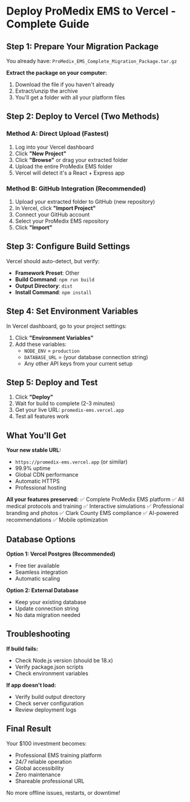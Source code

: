 # Deploy ProMedix EMS to Vercel - Complete Guide

## Step 1: Prepare Your Migration Package
You already have: `ProMedix_EMS_Complete_Migration_Package.tar.gz`

**Extract the package on your computer:**
1. Download the file if you haven't already
2. Extract/unzip the archive
3. You'll get a folder with all your platform files

## Step 2: Deploy to Vercel (Two Methods)

### Method A: Direct Upload (Fastest)
1. Log into your Vercel dashboard
2. Click **"New Project"**
3. Click **"Browse"** or drag your extracted folder
4. Upload the entire ProMedix EMS folder
5. Vercel will detect it's a React + Express app

### Method B: GitHub Integration (Recommended)
1. Upload your extracted folder to GitHub (new repository)
2. In Vercel, click **"Import Project"**
3. Connect your GitHub account
4. Select your ProMedix EMS repository
5. Click **"Import"**

## Step 3: Configure Build Settings
Vercel should auto-detect, but verify:
- **Framework Preset**: Other
- **Build Command**: `npm run build`
- **Output Directory**: `dist`
- **Install Command**: `npm install`

## Step 4: Set Environment Variables
In Vercel dashboard, go to your project settings:
1. Click **"Environment Variables"**
2. Add these variables:
   - `NODE_ENV` = `production`
   - `DATABASE_URL` = (your database connection string)
   - Any other API keys from your current setup

## Step 5: Deploy and Test
1. Click **"Deploy"**
2. Wait for build to complete (2-3 minutes)
3. Get your live URL: `promedix-ems.vercel.app`
4. Test all features work

## What You'll Get

**Your new stable URL:**
- `https://promedix-ems.vercel.app` (or similar)
- 99.9% uptime
- Global CDN performance
- Automatic HTTPS
- Professional hosting

**All your features preserved:**
✅ Complete ProMedix EMS platform
✅ All medical protocols and training
✅ Interactive simulations
✅ Professional branding and photos
✅ Clark County EMS compliance
✅ AI-powered recommendations
✅ Mobile optimization

## Database Options

**Option 1: Vercel Postgres (Recommended)**
- Free tier available
- Seamless integration
- Automatic scaling

**Option 2: External Database**
- Keep your existing database
- Update connection string
- No data migration needed

## Troubleshooting

**If build fails:**
- Check Node.js version (should be 18.x)
- Verify package.json scripts
- Check environment variables

**If app doesn't load:**
- Verify build output directory
- Check server configuration
- Review deployment logs

## Final Result
Your $100 investment becomes:
- Professional EMS training platform
- 24/7 reliable operation
- Global accessibility
- Zero maintenance
- Shareable professional URL

No more offline issues, restarts, or downtime!